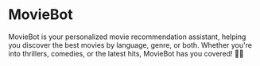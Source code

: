 # MovieBot
MovieBot is your personalized movie recommendation assistant, helping you discover the best movies by language, genre, or both. Whether you're into thrillers, comedies, or the latest hits, MovieBot has you covered! 🎥✨
